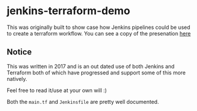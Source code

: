 # jenkins-terraform-demo

This was originally built to show case how Jenkins pipelines could be used to create a terraform workflow. 
You can see a copy of the presenation [here](https://drubin.github.io/presentations/2017/devops-meetup-jenkins/)


## Notice
This was written in 2017 and is an out dated use of both Jenkins and Terraform both of which have progressed and support some of this more natively.

Feel free to read it/use at your own will :)

Both the `main.tf` and `Jenkinsfile` are pretty well documented.
